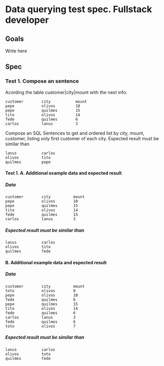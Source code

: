 # Data querying test spec. Fullstack developer
## Goals
Write here

## Spec

### Test 1. Compose an sentence
Acording the table customer|city|mount with the next info:

```
customer        city           mount
pepe            olivos         10
pepe            quilmes        15
tito            olivos         14
fede            quilmes        6
carlos          lanus          3
``` 

Compose an SQL Sentences to get and ordered list by city, mount, customer, listing only first customer of each city.
Espected result must be similar than
```
lanus           carlos
olivos          tito
quilmes         pepe
```


#### Test 1. A. Additional example data and espected result
##### Data
```
customer        city          mount
pepe            olivos        10
pepe            quilmes       15
tito            olivos        14
fede            quilmes       15
carlos          lanus         3
```

##### Espected result must be similar than
```
lanus           carlos
olivos          tito
quilmes         fede
```

#### B. Additional example data and espected result
##### Data
```
customer        city          mount
toto            olivos        8
pepe            olivos        10
fede            quilmes       6
pepe            quilmes       15
tito            olivos        14
fede            quilmes       6
carlos          lanus         3
fede            quilmes       6
toto            olivos        7
```

##### Espected result must be similar than
```
lanus           carlos
olivos          toto
quilmes         fede
```